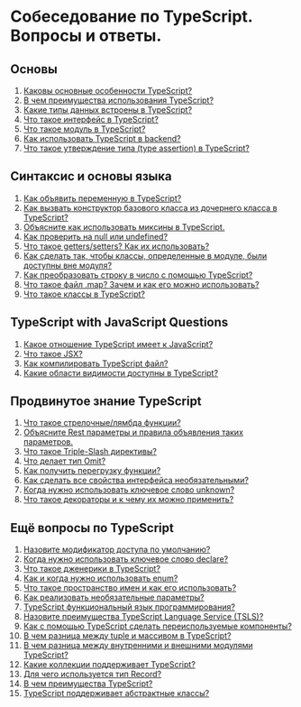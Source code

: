 # Собеседование по TypeScript. Вопросы и ответы.

## Основы

1. <a href="answers/general.md#main-features">Каковы основные особенности TypeScript?</a><br>
2. <a href="answers/general.md#benefits">В чем преимущества использования TypeScript?</a><br>
3. <a href="answers/general.md#data-types">Какие типы данных встроены в TypeScript?</a><br>
4. <a href="answers/general.md#interface">Что такое интерфейс в TypeScript?</a><br>
5. <a href="answers/general.md#modules">Что такое модуль в TypeScript?</a><br>
6. <a href="answers/general.md#for-backend">Как использовать TypeScript в backend?</a><br>
7. <a href="answers/general.md#type-assertions">Что такое утверждение типа (type assertion) в TypeScript?</a>

## Синтаксис и основы языка

1. <a href="answers/syntax.md#variable">Как объявить переменную в TypeScript?</a><br>
2. <a href="answers/syntax.md#constructor">Как вызвать конструктор базового класса из дочернего класса в TypeScript?</a><br>
3. <a href="answers/syntax.md#mixins">Объясните как использовать миксины в TypeScript.</a><br>
4. <a href="answers/syntax.md#null-undefined">Как проверить на null или undefined?</a><br>
5. <a href="answers/syntax.md#getter-setter">Что такое getters/setters? Как их использовать?</a><br>
6. <a href="answers/syntax.md#accessible-outside">Как сделать так, чтобы классы, определенные в модуле, были доступны вне модуля?</a><br>
7. <a href="answers/syntax.md#convert">Как преобразовать строку в число с помощью TypeScript?</a><br>
8. <a href="answers/syntax.md#map">Что такое файл .map? Зачем и как его можно использовать?</a><br>
9. <a href="answers/syntax.md#classes">Что такое классы в TypeScript?</a>

## TypeScript with JavaScript Questions

1. <a href="answers/ts-js.md#relate">Какое отношение TypeScript имеет к JavaScript?</a><br>
2. <a href="answers/ts-js.md#JSX">Что такое JSX?</a><br>
3. <a href="answers/ts-js.md#compile">Как компилировать TypeScript файл?</a><br>
4. <a href="answers/ts-js.md#scopes">Какие области видимости доступны в TypeScript?</a>

## Продвинутое знание TypeScript

1. <a href="answers/advanced.md#arrow">Что такое стрелочные/лямбда функции?</a><br>
2. <a href="answers/advanced.md#rest">Объясните Rest параметры и правила объявления таких параметров.</a><br>
3. <a href="answers/advanced.md#triple-slash">Что такое Triple-Slash директивы?</a><br>
4. <a href="answers/advanced.md#omit">Что делает тип Omit?</a><br>
5. <a href="answers/advanced.md#overload">Как получить перегрузку функции?</a><br>
6. <a href="answers/advanced.md#optional">Как сделать все свойства интерфейса необязательными?</a><br>
7. <a href="answers/advanced.md#unknown">Когда нужно использовать ключевое слово unknown?</a><br>
8. <a href="answers/advanced.md#decorators">Что такое декораторы и к чему их можно применить?</a>

## Eщё вопросы по TypeScript

1. <a href="answers/more.md#default-modifier">Назовите модификатор доступа по умолчанию?</a><br>
2. <a href="answers/more.md#declare">Когда нужно использовать ключевое слово declare?</a><br>
3. <a href="answers/more.md#generics">Что такое дженерики в TypeScript?</a><br>
4. <a href="answers/more.md#enum">Как и когда нужно использовать enum?</a><br>
5. <a href="answers/more.md#namespaces">Что такое пространство имен и как его использовать?</a><br>
6. <a href="answers/more.md#optional">Как реализовать необязательные параметры?</a><br>
7. <a href="answers/more.md#is-functional">TypeScript функциональный язык программирования?</a><br>
8. <a href="answers/more.md#tsls">Назовите преимущества TypeScript Language Service (TSLS)?</a><br>
9. <a href="answers/more.md#reusable">Как с помощью TypeScript сделать переиспользуемые компоненты?</a><br>
10. <a href="answers/more.md#tuple">В чем разница между tuple и массивом в TypeScript?</a><br>
11. <a href="answers/more.md#internal">В чем разница между внутренними и внешними модулями TypeScript?</a><br>
12. <a href="answers/more.md#collections">Какие коллекции поддерживает TypeScript?</a><br>
13. <a href="answers/more.md#record">Для чего используется тип Record?</a><br>
14. <a href="answers/more.md#tech-stack">В чем преимущества TypeScript?</a><br>
15. <a href="answers/more.md#abstract">TypeScript поддерживает абстрактные классы?</a><br>

